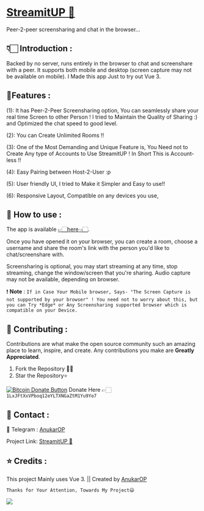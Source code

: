 # [StreamitUP 🚀](https://streamitup.vercel.app/)

Peer-2-peer screensharing and chat in the browser...

## 👇🏻 Introduction :

Backed by no server, runs entirely in the browser to chat and screenshare with a peer. It supports both mobile and desktop (screen capture may not be available on mobile). I Made this app Just to try out Vue 3.

## 💎Features :

   
(1): It has Peer-2-Peer Screensharing option, You can seamlessly share your real time Screen to other 
     Person ! I tried to Maintain the Quality of Sharing :) and Optimized the chat speed to good level.

(2): You can Create Unlimited Rooms !!

(3): One of the Most Demanding and Unique Feature is, You Need not to Create Any type of Accounts to Use StreamitUP ! 
     In Short This is Account-less !!
              
(4): Easy Pairing between Host-2-User :p

(5): User friendly UI, I tried to Make it Simpler and Easy to use!!

(6): Responsive Layout, Compatible on any devices you use,


## 🤔 How to use :

The app is available [👉🏻here👈🏻](https://streamitup.vercel.app/).

Once you have opened it on your browser, you can create a room, choose a username and share the room's link with the person you'd like to chat/screenshare with.

Screensharing is optional, you may start streaming at any time, stop streaming, change the window/screen that you're sharing. Audio capture may not be available, depending on browser.

❗ **Note** : ```If in Case Your Mobile browser, Says- "The Screen Capture is not supported by your browser" ! You need not to worry about this, but you can Try *Edge* or Any Screensharing supported browser which is compatible on your Device.```

## 💖 Contributing :

Contributions are what make the open source community such an amazing place to learn, inspire, and create. Any contributions you make are **Greatly Appreciated**.

1. Fork the Repository 🤝🏻
2. Star the Repository⭐

<a href="bitcoin:1LxJFtXxVPboq12eYLTXNGaZtM1Yu9Yo7">![Bitcoin Donate Button](https://www.drupal.org/files/project-images/bitcoindonate.png)</a> Donate Here 👉🏻`1LxJFtXxVPboq12eYLTXNGaZtM1Yu9Yo7`

## 📱 Contact :

🚀 Telegram : [AnukarOP](telegram.me/AnukarOP)

Project Link: [StreamitUP 🚀](https://github.com/AnukarOP/StreamitUP)

## ⭐ Credits :

This project Mainly uses Vue 3. || Created by [AnukarOP](https://github.com/AnukarOP)

```Thanks for Your Attention, Towards My Project😃```
  

<p>
                                         <img src=https://visitor-badge.laobi.icu/badge?page_id=AnukarOP.readme />
</p>

